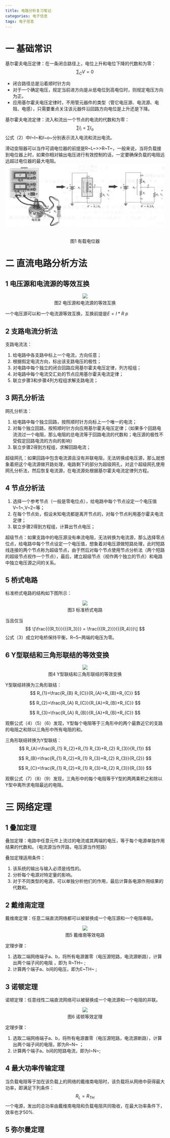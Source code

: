 ```yaml
---
title: 电路分析复习笔记
categories: 电子信息  
tags: 电子信息 
---
```






# 一 基础常识

基尔霍夫电压定律：在一条闭合路径上，电位上升和电位下降的代数和为零：
$$
\sum_{C} V=0
$$

- 闭合路径总是沿着顺时针方向
- 对于一个确定电压，规定当前进方向是从低电位到高电位时，则规定电压方向为正。
- 应用基尔霍夫电压定律时，不用管元器件的类型（管它电压源、电流源、电阻、电感），只需要重点关注该元器件沿回路方向电位是上升还是下降。

基尔霍夫电流定律：流入和流出一个节点的电流的代数和为零：
$$
\sum I_{i}=\sum I_{o}
$$
公式（2）中*I*~I~和*I*~o~分别表示流入电流和流出电流。

滑动变阻器可以当作可调电位器的前提是R~L~>>R~T~，一般来说，当将负载接到电位器上时，如果你相对输出电压进行有效控制的话，一定要确保负载的电阻远远超过电位器的最大电阻。
![](/public/image/2021-10-26-有载电位器.png)
<div><center><br> 图1 有载电位器</center></div>

# 二 直流电路分析方法

## 1 电压源和电流源的等效互换

<div><center> <img src=电压源和电流源等效互换.png><br> 图2 电压源和电流源的等效互换</cnter></div>

一个电压源可以和一个电流源等效互换，互换前提是$E=I*R~p~$

## 2 支路电流分析法

支路电流法：

1. 给电路中各支路中标上一个电流，方向任意；
2. 根据假定电流方向，标出该支路电压的极性；
3. 对电路中每个独立的闭合回路应用基尔霍夫电压定律，列方程组；
4. 对电路中每个电流交汇处的节点应用基尔霍夫电流定律；
5. 联立步骤3和步骤4列方程组求解支路电流；

## 3 网孔分析法

网孔分析法：

1. 给电路中每个独立回路，按照顺时针方向标上一个唯一的电流；
2. 对每个独立回路，按照顺时针方向应用基尔霍夫电压定律；（如果多个回路电流流过一个电阻，那么电阻的总电流等于回路电流的代数和；电压源的极性不受假定回路电流的方向的影响）
3. 联立步骤2得到方程组，求解回路电流；

超级网孔：如果回路中包含电流源且没有并联电阻，无法转换成电压源，那么就想象着把这个电流源做开路处理，电路剩下的部分为超级网孔，对这个超级网孔使用网孔分析法，然后恢复电流源，在电流源处根据基尔霍夫电流定律列方程。

## 4 节点分析法

1. 选择一个参考节点（一般是零电位点），给电路中每个节点设定一个电压值V~1~,V~2~等；
2. 在每个节点处，假设未知电流都是离开节点的，对每个节点利用基尔霍夫电流定律；
3. 联立步骤2得到方程组，计算出节点电压；

超级节点：如果支路中的电压源没有串流电阻，无法转换为电流源，那么选择零点位点，给电路中每个节点设定一个电压值，想象着对电压源做短路处理，此时短路线连接的两个节点称为超级节点，由于然后对每个节点使用节点分析法（两个短路的超级节点视作一个节点），最后，建立超级节点（视作两个独立的节点）和电路中独立电压源之间的关系。

## 5 桥式电路

标准桥式电路的结构如下图所示：

<div><center><img src=标准桥式电路.jpg><br>图3 标准桥式电路</center>      </div>

当且仅当
$$
\[\frac{{{R_1}}}{{{R_3}}} = \frac{{{R_2}}}{{{R_4}}}\]
$$
公式（3）成立时电桥保持平衡，R~5~两端的电压为零。	

## 6 Y型联结和三角形联结的等效变换

<div><center><img src=Y型联结和三角形联结的等效变换.jpg><br>图4 Y型联结和三角形联结的等效变换</center></div>

Y型联结转换为三角形联结：
$$
R_{1}=\frac{R_{B} R_{C}}{R_{A}+R_{B}+R_{C}}
$$

$$
R_{2}=\frac{R_{A} R_{C}}{R_{A}+R_{B}+R_{C}}
$$

$$
R_{3}=\frac{R_{A} R_{B}}{R_{A}+R_{B}+R_{C}}
$$

观察公式（4）（5）（6）发现，Y型每个电阻等于三角形中的两个最靠近它的支路的电阻之和除以三角形中所有电阻的和。

三角形联结转换为Y型联结：
$$
R_{A}=\frac{R_{1} R_{2}+R_{1} R_{3}+R_{2} R_{3}}{R_{1}}
$$

$$
R_{B}=\frac{R_{1} R_{2}+R_{1} R_{3}+R_{2} R_{3}}{R_{2}}
$$

$$
R_{C}=\frac{R_{1} R_{2}+R_{1} R_{3}+R_{2} R_{3}}{R_{3}}
$$

观察公式（7）（8）（9）发现，三角形中的每个电阻等于Y型的两两乘积之和除以Y型中离所求电阻最远的电阻。

# 三 网络定理

## 1 叠加定理

叠加定理：电路中任意元件上流过的电流或其两端的电压，等于每个电源单独作用结果的代数和。（电流源当作开路，电压源当作短路）

叠加定理适用条件：

1. 该系统的输出与输入必须是线性的。
2. 分析每个电源对特定量的影响。
3. 对于不同类型的电源，可以单独分析他们的作用，最后计算各电源作用结果的代数和。

## 2  戴维南定理

戴维南定理：任意二端直流网络都可以被替换成一个电压源和一个电阻串联。

<div><center><img src=戴维南等效电路.jpg><br>图5 戴维南等效电路</center></div>

定理步骤：

1. 选取二端网络端子a、b，将所有电源置零（电压源短路，电流源断路），计算出两个端子间的电阻 ，即为 R~TH~  ;      
2.  计算两个端子a、b间的电压，即为E~TH~  ;                

## 3 诺顿定理

诺顿定理：任意线性二端直流网络可以被替换成一个电流源和一个电阻的并联。

<div><center><img src=诺顿等效定理.jpg><br>图6 诺顿等效定理</center></div>

定理步骤：

1. 选取二端网络端子a、b，将所有电源置零（电压源短路，电流源断路），计算出两个端子间的电阻，即为R~N~ ；
2. 计算两个端子a、b间的短路电流，即为I~N~;   

## 4 最大功率传输定理

当负载电阻等于加在该负载上的网络的戴维南电阻时，该负载将从网络中获得最大功率，即满足下列条件：
$$
{R_L} = {R_{TH}}
$$
一个电源，发出的总功率由戴维南电阻和负载电阻共同吸收，在最大功率条件下，效率也才50%.

## 5 弥尔曼定理
